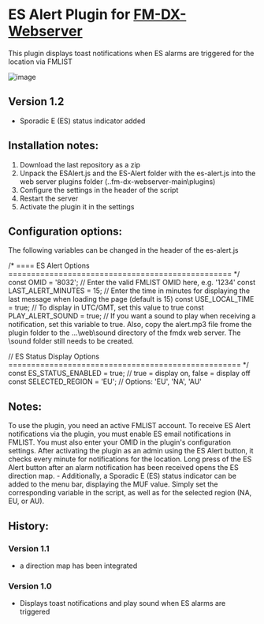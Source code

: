 # ES Alert Plugin for [FM-DX-Webserver](https://github.com/NoobishSVK/fm-dx-webserver)

This plugin displays toast notifications when ES alarms are triggered for the location via FMLIST

![image](https://github.com/user-attachments/assets/dc137035-6a96-453f-b6e2-30818a277990)


## Version 1.2 

- Sporadic E (ES) status indicator added

## Installation notes:

1. 	Download the last repository as a zip
2.	Unpack the ESAlert.js and the ES-Alert folder with the es-alert.js into the web server plugins folder (..fm-dx-webserver-main\plugins)
3.  Configure the settings in the header of the script
4. 	Restart the server
5. 	Activate the plugin it in the settings

## Configuration options:

The following variables can be changed in the header of the es-alert.js

  /* ==== ES Alert Options ================================================= */
  const OMID               = '8032';   // Enter the valid FMLIST OMID here, e.g. '1234'
  const LAST_ALERT_MINUTES = 15;       // Enter the time in minutes for displaying the last message when loading the page (default is 15)
  const USE_LOCAL_TIME     = true;    // To display in UTC/GMT, set this value to true
  const PLAY_ALERT_SOUND   = true;    // If you want a sound to play when receiving a notification, set this variable to true. Also, copy the alert.mp3 file frome the plugin folder to the ...\web\sound directory of the fmdx web server. The \sound folder still needs to be created.
 
  // ES Status Display Options  =================================================== */
  const ES_STATUS_ENABLED = true;     // true = display on, false = display off
  const SELECTED_REGION = 'EU';       // Options: 'EU', 'NA', 'AU'


## Notes: 

To use the plugin, you need an active FMLIST account. To receive ES Alert notifications via the plugin, you must enable ES email notifications in FMLIST. You must also enter your OMID in the plugin's configuration settings. After activating the plugin as an admin using the ES Alert button, it checks every minute for notifications for the location. Long press of the ES Alert button after an alarm notification has been received opens the ES direction map. - Additionally, a Sporadic E (ES) status indicator can be added to the menu bar, displaying the MUF value. Simply set the corresponding variable in the script, as well as for the selected region (NA, EU, or AU).

## History:

### Version 1.1 

- a direction map has been integrated

### Version 1.0 

- Displays toast notifications and play sound when ES alarms are triggered
